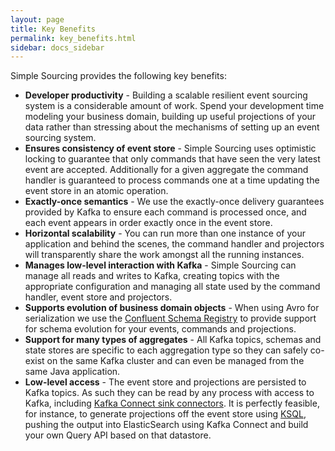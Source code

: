 ```yaml
---
layout: page
title: Key Benefits
permalink: key_benefits.html
sidebar: docs_sidebar
---
```


Simple Sourcing provides the following key benefits:

 * **Developer productivity** - Building a scalable resilient event sourcing system is a considerable amount of work.
   Spend your development time modeling your business domain, building up useful projections of your data rather than
   stressing about the mechanisms of setting up an event sourcing system.
 * **Ensures consistency of event store** - Simple Sourcing uses optimistic locking to guarantee that only commands
   that have seen the very latest event are accepted. Additionally for a given aggregate the command handler is guaranteed to process
   commands one at a time updating the event store in an atomic operation.
 * **Exactly-once semantics** - We use the exactly-once delivery guarantees provided by Kafka to ensure each command
 is processed once, and each event appears in order exactly once in the event store.
 * **Horizontal scalability** - You can run more than one instance of your application and behind the scenes,
   the command handler and projectors will transparently share the work amongst all the running instances.
 * **Manages low-level interaction with Kafka** - Simple Sourcing can manage all reads and writes to Kafka,
   creating topics with the appropriate configuration and managing all state used by the command handler, event store and projectors.
 * **Supports evolution of business domain objects** - When using Avro for serialization we use
   the [Confluent Schema Registry](https://docs.confluent.io/current/schema-registry/docs/index.html)
   to provide support for schema evolution for your events, commands and projections.
 * **Support for many types of aggregates** - All Kafka topics, schemas and state stores are specific to each aggregation
   type so they can safely co-exist on the same Kafka cluster and can even be managed from the same Java application.
 * **Low-level access** - The event store and projections are persisted to Kafka topics. As such they
   can be read by any process with access to Kafka, including [Kafka Connect sink connectors](https://www.confluent.io/product/connectors/).
   It is perfectly feasible, for instance, to generate projections off the event store using [KSQL](https://www.confluent.io/product/ksql/),
   pushing the output into ElasticSearch using Kafka Connect and build your own Query API based on that datastore.
